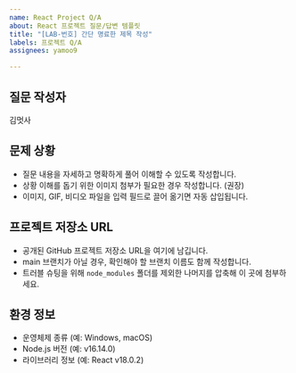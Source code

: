 ```yaml
---
name: React Project Q/A
about: React 프로젝트 질문/답변 템플릿
title: "[LAB-번호] 간단 명료한 제목 작성"
labels: 프로젝트 Q/A
assignees: yamoo9

---
```


## 질문 작성자

김멋사

## 문제 상황

- 질문 내용을 자세하고 명확하게 풀어 이해할 수 있도록 작성합니다.
- 상황 이해를 돕기 위한 이미지 첨부가 필요한 경우 작성합니다. (권장)
- 이미지, GIF, 비디오 파일을 입력 필드로 끌어 옮기면 자동 삽입됩니다. 

## 프로젝트 저장소 URL

- 공개된 GitHub 프로젝트 저장소 URL을 여기에 남깁니다.
- main 브랜치가 아닐 경우, 확인해야 할 브랜치 이름도 함께 작성합니다.
- 트러블 슈팅을 위해 `node_modules` 폴더를 제외한 나머지를 압축해 이 곳에 첨부하세요.

## 환경 정보

- 운영체제 종류 (예: Windows, macOS)
- Node.js 버전 (예: v16.14.0)
- 라이브러리 정보 (예: React v18.0.2)
